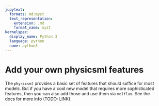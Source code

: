 ```yaml
---
jupytext:
  formats: md:myst
  text_representation:
    extension: .md
    format_name: myst
kernelspec:
  display_name: Python 3
  language: python
  name: python3
---
```


# Add your own physicsml features

The ``physicsml`` provides a basic set of features that should suffice for most models. But if you have a cool new model
that requires more sophisticated features, then you can also add those and use them via ``molflux``. See the docs for more
info (TODO: LINK).
